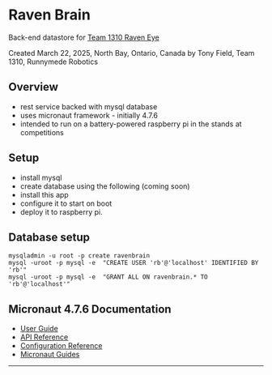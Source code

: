 # Raven Brain

Back-end datastore for [Team 1310 Raven Eye](https://runnymederobotics1310.github.io/2025-data-scouting-app/)

Created March 22, 2025, North Bay, Ontario, Canada by Tony Field, Team 1310, Runnymede Robotics

## Overview

- rest service backed with mysql database
- uses micronaut framework - initially 4.7.6
- intended to run on a battery-powered raspberry pi in the stands at competitions

## Setup

- install mysql
- create database using the following (coming soon)
- install this app
- configure it to start on boot
- deploy it to raspberry pi.

## Database setup

```shell
mysqladmin -u root -p create ravenbrain 
mysql -uroot -p mysql -e  "CREATE USER 'rb'@'localhost' IDENTIFIED BY 'rb'" 
mysql -uroot -p mysql -e  "GRANT ALL ON ravenbrain.* TO 'rb'@'localhost'"
```

## Micronaut 4.7.6 Documentation

- [User Guide](https://docs.micronaut.io/4.7.6/guide/index.html)
- [API Reference](https://docs.micronaut.io/4.7.6/api/index.html)
- [Configuration Reference](https://docs.micronaut.io/4.7.6/guide/configurationreference.html)
- [Micronaut Guides](https://guides.micronaut.io/index.html)

---
